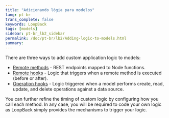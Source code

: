 ```yaml
---
title: "Adicionando lógia para modelos"
lang: pt-br
trans_complete: false
keywords: LoopBack
tags: [models]
sidebar: pt-br_lb2_sidebar
permalink: /doc/pt-br/lb2/Adding-logic-to-models.html
summary:
---
```

There are three ways to add custom application logic to models:

* [Remote methods](Remote-methods.html) - REST endpoints mapped to Node functions.
* [Remote hooks](Remote-hooks.html) - Logic that triggers when a remote method is executed (before or after).
* [Operation hooks](Operation-hooks.html) - Logic triggered when a model performs create, read, update, and delete operations against a data source.

You can further refine the timing of custom logic by configuring how you call each method.
In any case, you will be required to code your own logic as LoopBack simply provides the mechanisms to trigger your logic.
